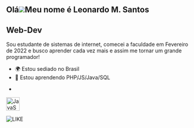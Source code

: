 Olá![](https://user-images.githubusercontent.com/18350557/176309783-0785949b-9127-417c-8b55-ab5a4333674e.gif)Meu nome é Leonardo M. Santos
--------------------------------------------------------------------------------------------------------------------------------------------
Web-Dev 
--------------------------------------------------------------------------------------------------------------------------------------------
Sou estudante de sistemas de internet, comecei a faculdade em Fevereiro de 2022 e busco aprender cada vez mais e assim me tornar um grande programador!
* 🌍 Estou sediado no Brasil
* 🧠 Estou aprendendo PHP/JS/Java/SQL
* <p align="left">
<a href="https://developer.mozilla.org/en-US/docs/Web/JavaScript" target="_blank" rel="noreferrer"><img src="https ://raw.githubusercontent.com/danielcranney/readme-generator/main/public/icons/skills/javascript-colored.svg" width="36" height="36" alt="JavaScript" /></a>
</p>

![LIKE](https://user-images.githubusercontent.com/110571911/200186761-a234d578-36d2-4cee-8f53-80340ffd406c.gif)
